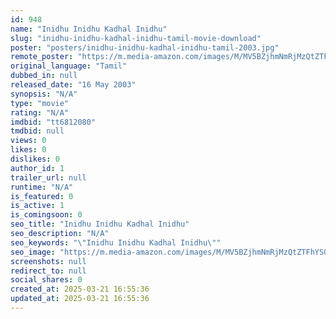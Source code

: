 ```yaml
---
id: 948
name: "Inidhu Inidhu Kadhal Inidhu"
slug: "inidhu-inidhu-kadhal-inidhu-tamil-movie-download"
poster: "posters/inidhu-inidhu-kadhal-inidhu-tamil-2003.jpg"
remote_poster: "https://m.media-amazon.com/images/M/MV5BZjhmNmRjMzQtZTFhYS00ODlhLWFiZjMtMGViM2ViZWQyM2UxXkEyXkFqcGdeQXVyMTEzNzg0Mjkx._V1_SX300.jpg"
original_language: "Tamil"
dubbed_in: null
released_date: "16 May 2003"
synopsis: "N/A"
type: "movie"
rating: "N/A"
imdbid: "tt6812080"
tmdbid: null
views: 0
likes: 0
dislikes: 0
author_id: 1
trailer_url: null
runtime: "N/A"
is_featured: 0
is_active: 1
is_comingsoon: 0
seo_title: "Inidhu Inidhu Kadhal Inidhu"
seo_description: "N/A"
seo_keywords: "\"Inidhu Inidhu Kadhal Inidhu\""
seo_image: "https://m.media-amazon.com/images/M/MV5BZjhmNmRjMzQtZTFhYS00ODlhLWFiZjMtMGViM2ViZWQyM2UxXkEyXkFqcGdeQXVyMTEzNzg0Mjkx._V1_SX300.jpg"
screenshots: null
redirect_to: null
social_shares: 0
created_at: 2025-03-21 16:55:36
updated_at: 2025-03-21 16:55:36
---
```



